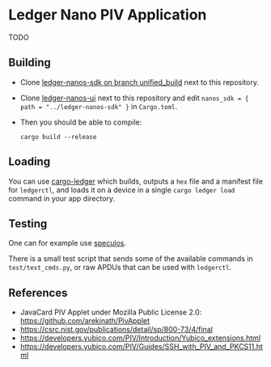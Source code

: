 # Ledger Nano PIV Application

TODO

## Building

  * Clone [ledger-nanos-sdk on branch unified_build](https://github.com/LedgerHQ/ledger-nanos-sdk/tree/unified_build) next to this repository.

  * Clone [ledger-nanos-ui](https://github.com/LedgerHQ/ledger-nanos-ui) next to this repository and edit `nanos_sdk = { path = "../ledger-nanos-sdk" }` in `Cargo.toml`.

  * Then you should be able to compile:
    ```
    cargo build --release
    ```

## Loading

You can use [cargo-ledger](https://github.com/LedgerHQ/cargo-ledger.git) which
builds, outputs a `hex` file and a manifest file for `ledgerctl`, and loads it
on a device in a single `cargo ledger load` command in your app directory.

## Testing

One can for example use [speculos](https://github.com/LedgerHQ/speculos).

There is a small test script that sends some of the available commands in
`test/test_cmds.py`, or raw APDUs that can be used with `ledgerctl`.

## References

  * JavaCard PIV Applet under Mozilla Public License 2.0:
    https://github.com/arekinath/PivApplet
  * https://csrc.nist.gov/publications/detail/sp/800-73/4/final
  * https://developers.yubico.com/PIV/Introduction/Yubico_extensions.html
  * https://developers.yubico.com/PIV/Guides/SSH_with_PIV_and_PKCS11.html
